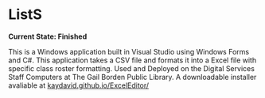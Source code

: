 # ListS
**Current State: Finished**

This is a Windows application built in Visual Studio using Windows Forms and C#.
This application takes a CSV file and formats it into a Excel file with specific class roster formatting.
Used and Deployed on the Digital Services Staff Computers at The Gail Borden Public Library.
A downloadable installer avaliable at [kaydavid.github.io/ExcelEditor/](https://kaydavid.github.io/ExcelEditor/)
